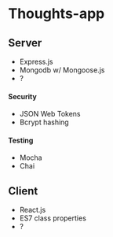 # Thoughts-app

## Server

- Express.js
- Mongodb w/ Mongoose.js
- ?
#### Security
- JSON Web Tokens
- Bcrypt hashing

#### Testing
- Mocha
- Chai


## Client

- React.js
- ES7 class properties
- ?
